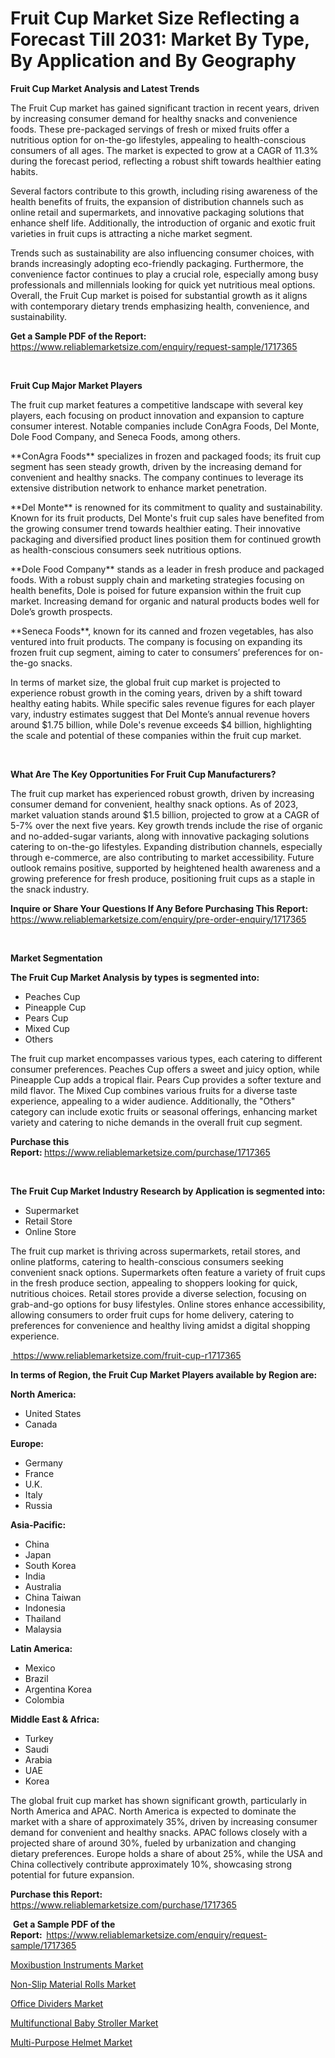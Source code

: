 <p><h1>Fruit Cup Market Size Reflecting a Forecast Till 2031: Market By Type, By Application and By Geography</h1></p><p><strong>Fruit Cup Market Analysis and Latest Trends</strong></p>
<p><p>The Fruit Cup market has gained significant traction in recent years, driven by increasing consumer demand for healthy snacks and convenience foods. These pre-packaged servings of fresh or mixed fruits offer a nutritious option for on-the-go lifestyles, appealing to health-conscious consumers of all ages. The market is expected to grow at a CAGR of 11.3% during the forecast period, reflecting a robust shift towards healthier eating habits.</p><p>Several factors contribute to this growth, including rising awareness of the health benefits of fruits, the expansion of distribution channels such as online retail and supermarkets, and innovative packaging solutions that enhance shelf life. Additionally, the introduction of organic and exotic fruit varieties in fruit cups is attracting a niche market segment. </p><p>Trends such as sustainability are also influencing consumer choices, with brands increasingly adopting eco-friendly packaging. Furthermore, the convenience factor continues to play a crucial role, especially among busy professionals and millennials looking for quick yet nutritious meal options. Overall, the Fruit Cup market is poised for substantial growth as it aligns with contemporary dietary trends emphasizing health, convenience, and sustainability.</p></p>
<p><strong>Get a Sample PDF of the Report:&nbsp;</strong> <a href="https://www.reliablemarketsize.com/enquiry/request-sample/1717365?utm_campaign=1609&utm_medium=2&utm_source=Github&utm_content=ia&utm_term=14102024&utm_id=fruit-cup">https://www.reliablemarketsize.com/enquiry/request-sample/1717365</a></p>
<p>&nbsp;</p>
<p><strong>Fruit Cup Major Market Players</strong></p>
<p><p>The fruit cup market features a competitive landscape with several key players, each focusing on product innovation and expansion to capture consumer interest. Notable companies include ConAgra Foods, Del Monte, Dole Food Company, and Seneca Foods, among others.</p><p>**ConAgra Foods** specializes in frozen and packaged foods; its fruit cup segment has seen steady growth, driven by the increasing demand for convenient and healthy snacks. The company continues to leverage its extensive distribution network to enhance market penetration.</p><p>**Del Monte** is renowned for its commitment to quality and sustainability. Known for its fruit products, Del Monte's fruit cup sales have benefited from the growing consumer trend towards healthier eating. Their innovative packaging and diversified product lines position them for continued growth as health-conscious consumers seek nutritious options.</p><p>**Dole Food Company** stands as a leader in fresh produce and packaged foods. With a robust supply chain and marketing strategies focusing on health benefits, Dole is poised for future expansion within the fruit cup market. Increasing demand for organic and natural products bodes well for Dole’s growth prospects.</p><p>**Seneca Foods**, known for its canned and frozen vegetables, has also ventured into fruit products. The company is focusing on expanding its frozen fruit cup segment, aiming to cater to consumers’ preferences for on-the-go snacks.</p><p>In terms of market size, the global fruit cup market is projected to experience robust growth in the coming years, driven by a shift toward healthy eating habits. While specific sales revenue figures for each player vary, industry estimates suggest that Del Monte’s annual revenue hovers around $1.75 billion, while Dole's revenue exceeds $4 billion, highlighting the scale and potential of these companies within the fruit cup market.</p></p>
<p>&nbsp;</p>
<p><strong>What Are The Key Opportunities For Fruit Cup Manufacturers?</strong></p>
<p><p>The fruit cup market has experienced robust growth, driven by increasing consumer demand for convenient, healthy snack options. As of 2023, market valuation stands around $1.5 billion, projected to grow at a CAGR of 5-7% over the next five years. Key growth trends include the rise of organic and no-added-sugar variants, along with innovative packaging solutions catering to on-the-go lifestyles. Expanding distribution channels, especially through e-commerce, are also contributing to market accessibility. Future outlook remains positive, supported by heightened health awareness and a growing preference for fresh produce, positioning fruit cups as a staple in the snack industry.</p></p>
<p><strong>Inquire or Share Your Questions If Any Before Purchasing This Report:</strong> <a href="https://www.reliablemarketsize.com/enquiry/pre-order-enquiry/1717365?utm_campaign=1609&utm_medium=2&utm_source=Github&utm_content=ia&utm_term=14102024&utm_id=fruit-cup">https://www.reliablemarketsize.com/enquiry/pre-order-enquiry/1717365</a></p>
<p>&nbsp;</p>
<p><strong>Market Segmentation</strong></p>
<p><strong>The Fruit Cup Market Analysis by types is segmented into:</strong></p>
<p><ul><li>Peaches Cup</li><li>Pineapple Cup</li><li>Pears Cup</li><li>Mixed Cup</li><li>Others</li></ul></p>
<p><p>The fruit cup market encompasses various types, each catering to different consumer preferences. Peaches Cup offers a sweet and juicy option, while Pineapple Cup adds a tropical flair. Pears Cup provides a softer texture and mild flavor. The Mixed Cup combines various fruits for a diverse taste experience, appealing to a wider audience. Additionally, the "Others" category can include exotic fruits or seasonal offerings, enhancing market variety and catering to niche demands in the overall fruit cup segment.</p></p>
<p><strong>Purchase this Report:&nbsp;</strong><a href="https://www.reliablemarketsize.com/purchase/1717365?utm_campaign=1609&utm_medium=2&utm_source=Github&utm_content=ia&utm_term=14102024&utm_id=fruit-cup">https://www.reliablemarketsize.com/purchase/1717365</a></p>
<p>&nbsp;</p>
<p><strong>The Fruit Cup Market Industry Research by Application is segmented into:</strong></p>
<p><ul><li>Supermarket</li><li>Retail Store</li><li>Online Store</li></ul></p>
<p><p>The fruit cup market is thriving across supermarkets, retail stores, and online platforms, catering to health-conscious consumers seeking convenient snack options. Supermarkets often feature a variety of fruit cups in the fresh produce section, appealing to shoppers looking for quick, nutritious choices. Retail stores provide a diverse selection, focusing on grab-and-go options for busy lifestyles. Online stores enhance accessibility, allowing consumers to order fruit cups for home delivery, catering to preferences for convenience and healthy living amidst a digital shopping experience.</p></p>
<p><a href="https://www.reliablemarketsize.com/fruit-cup-r1717365?utm_campaign=1609&utm_medium=2&utm_source=Github&utm_content=ia&utm_term=14102024&utm_id=fruit-cup">&nbsp;https://www.reliablemarketsize.com/fruit-cup-r1717365</a></p>
<p><strong>In terms of Region, the Fruit Cup Market Players available by Region are:</strong></p>
<p>
    <p> <strong> North America: </strong>
        <ul>
            <li>United States</li>
            <li>Canada</li>
        </ul>
        </p> 
    <p> <strong> Europe: </strong>
        <ul>
            <li>Germany</li>
            <li>France</li>
            <li>U.K.</li>
            <li>Italy</li>
            <li>Russia</li>
        </ul>
        </p> 
    <p> <strong> Asia-Pacific: </strong>
        <ul>
            <li>China</li>
            <li>Japan</li>
            <li>South Korea</li>
            <li>India</li>
            <li>Australia</li>
            <li>China Taiwan</li>
            <li>Indonesia</li>
            <li>Thailand</li>
            <li>Malaysia</li>
        </ul>
        </p> 
    <p> <strong> Latin America: </strong>
        <ul>
            <li>Mexico</li>
            <li>Brazil</li>
            <li>Argentina Korea</li>
            <li>Colombia</li>
        </ul>
        </p> 
    <p> <strong> Middle East & Africa: </strong>
        <ul>
            <li>Turkey</li>
            <li>Saudi</li>
            <li>Arabia</li>
            <li>UAE</li>
            <li>Korea</li>
        </ul>
    </p>
    </p>
<p><p>The global fruit cup market has shown significant growth, particularly in North America and APAC. North America is expected to dominate the market with a share of approximately 35%, driven by increasing consumer demand for convenient and healthy snacks. APAC follows closely with a projected share of around 30%, fueled by urbanization and changing dietary preferences. Europe holds a share of about 25%, while the USA and China collectively contribute approximately 10%, showcasing strong potential for future expansion.</p></p>
<p><strong>Purchase this Report: </strong><a href="https://www.reliablemarketsize.com/purchase/1717365?utm_campaign=1609&utm_medium=2&utm_source=Github&utm_content=ia&utm_term=14102024&utm_id=fruit-cup">https://www.reliablemarketsize.com/purchase/1717365</a></p>
<p>&nbsp;<strong>Get a Sample PDF of the Report:&nbsp;&nbsp;</strong><a href="https://www.reliablemarketsize.com/enquiry/request-sample/1717365?utm_campaign=1609&utm_medium=2&utm_source=Github&utm_content=ia&utm_term=14102024&utm_id=fruit-cup">https://www.reliablemarketsize.com/enquiry/request-sample/1717365</a></p>
<p><strong></strong></p>
<p><p><a href="https://www.linkedin.com/pulse/moxibustion-instruments-market-size-growing-cagr-109-report-9zbwc?utm_campaign=1609&utm_medium=2&utm_source=Github&utm_content=ia&utm_term=14102024&utm_id=fruit-cup">Moxibustion Instruments Market</a></p><p><a href="https://www.linkedin.com/pulse/investment-opportunities-non-slip-material-rolls-sector-risk-ijlye?utm_campaign=1609&utm_medium=2&utm_source=Github&utm_content=ia&utm_term=14102024&utm_id=fruit-cup">Non-Slip Material Rolls Market</a></p><p><a href="https://www.linkedin.com/pulse/exploring-office-dividers-market-dynamics-revenue-analysis-o0orf?utm_campaign=1609&utm_medium=2&utm_source=Github&utm_content=ia&utm_term=14102024&utm_id=fruit-cup">Office Dividers Market</a></p><p><a href="https://www.linkedin.com/pulse/multifunctional-baby-stroller-market-essentials-key-players-2dvqe?utm_campaign=1609&utm_medium=2&utm_source=Github&utm_content=ia&utm_term=14102024&utm_id=fruit-cup">Multifunctional Baby Stroller Market</a></p><p><a href="https://www.linkedin.com/pulse/global-multi-purpose-helmet-market-projected-grow-cagr-59-ezgqc?utm_campaign=1609&utm_medium=2&utm_source=Github&utm_content=ia&utm_term=14102024&utm_id=fruit-cup">Multi-Purpose Helmet Market</a></p></p>